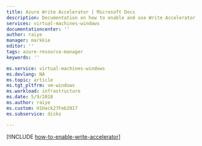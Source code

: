 ```yaml
---
title: Azure Write Accelerator | Microsoft Docs
description: Documentation on how to enable and use Write Accelerator
services: virtual-machines-windows
documentationcenter: ''
author: raiye
manager: markkie
editor: ''
tags: azure-resource-manager
keywords: ''

ms.service: virtual-machines-windows
ms.devlang: NA
ms.topic: article
ms.tgt_pltfrm: vm-windows
ms.workload: infrastructure
ms.date: 5/9/2018
ms.author: raiye
ms.custom: H1Hack27Feb2017
ms.subservice: disks

---
```


[!INCLUDE [how-to-enable-write-accelerator](../../../includes/virtual-machines-common-how-to-enable-write-accelerator.md)]
